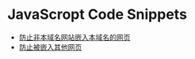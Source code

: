 # JavaScropt Code Snippets
- [防止非本域名网站嵌入本域名的网页](./docs/防止非本域名网站嵌入本域名的网页.md)
- [防止被嵌入其他网页](./docs/防止被嵌入其他网页.md)